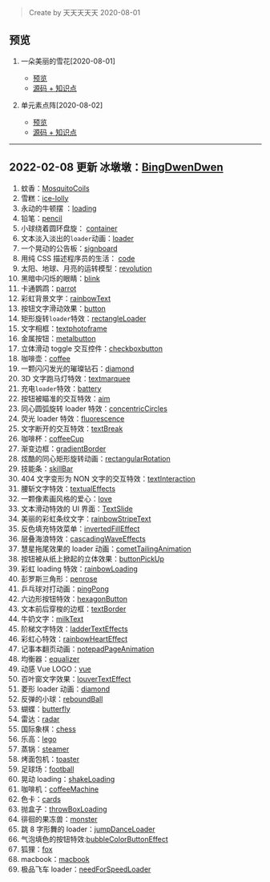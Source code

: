 > Create by 天天天天天 2020-08-01


## 预览

1. 一朵美丽的雪花[2020-08-01]
    * [预览](https://astak16.github.io/animation-css/snowflake-2020-8-1/index.html)
    * [源码 + 知识点](./snowflake-2020-8-1/)
              
2. 单元素点阵[2020-08-02]
    * [预览](https://astak16.github.io/animation-css/lattice-2020-8-2/index.html)
    * [源码 + 知识点](./lattice-2020-8-2/)     
    
    
----------
2022-02-08 更新
冰墩墩：[BingDwenDwen](https://astak16.github.io/animation-css/BingDwenDwen-2022-2-8/index.html)
----------

1. 蚊香：[MosquitoCoils](https://astak16.github.io/animation-css/MosquitoCoils-2018-6-11/index.html)
2. 雪糕：[ice-lolly](https://astak16.github.io/animation-css/ice-lolly-2018-6-12/index.html)
3. 永动的牛顿摆 ：[loading](https://astak16.github.io/animation-css/loading-2018-6-13/index.html)
4. 铅笔：[pencil](https://astak16.github.io/animation-css/pencil-2018-6-14/index.html)
5. 小球绕着圆环盘旋： [container](https://astak16.github.io/animation-css/container-2018-6-15/index.html)
6. 文本淡入淡出的`loader`动画：[loader](https://astak16.github.io/animation-css/loader-2018-6-16/index.html)
7. 一个晃动的公告板：[signboard](https://astak16.github.io/animation-css/signboard-2018-6-17/index.html)
8. 用纯 CSS 描述程序员的生活： [code](https://astak16.github.io/animation-css/code-2018-6-19/index.html)
9. 太阳、地球、月亮的运转模型：[revolution](https://astak16.github.io/animation-css/revolution-2018-6-19/index.html)
10. 黑暗中闪烁的眼睛：[blink](https://astak16.github.io/animation-css/blink-2018-6-20/index.html)
11. 卡通鹦鹉：[parrot](https://astak16.github.io/animation-css/parrot-2018-6-21/index.html)
12. 彩虹背景文字：[rainbowText](https://astak16.github.io/animation-css/rainbowText-2018-6-22/index.html)
13. 按钮文字滑动效果：[button](https://astak16.github.io/animation-css/button-2018-6-22/index.html)
14. 矩形旋转`loader`特效：[rectangleLoader](https://astak16.github.io/animation-css/rectangleLoader-2018-6-23/index.html)
15. 文字相框：[textphotoframe](https://astak16.github.io/animation-css/textphotoframe-2018-6-23/index.html)
16. 金属按钮：[metalbutton](https://astak16.github.io/animation-css/metalbutton-2018-6-24/index.html)
17. 立体滑动 toggle 交互控件：[checkboxbutton](https://astak16.github.io/animation-css/checkboxbutton-2018-6-24/index.html)
18. 咖啡壶：[coffee](https://astak16.github.io/animation-css/coffee-2018-6-25/)
19. 一颗闪闪发光的璀璨钻石：[diamond](https://astak16.github.io/animation-css/diamond-2018-6-25/index.html)
20. 3D 文字跑马灯特效：[textmarquee](https://astak16.github.io/animation-css/textmarquee-2018-6-26/index.html)
21. 充电`loader`特效：[battery](https://astak16.github.io/animation-css/battery-2018-6-26/index.html)
22. 按钮被瞄准的交互特效：[aim](https://astak16.github.io/animation-css/aim-2018-6-27/index.html)
23. 同心圆弧旋转 loader 特效：[concentricCircles](https://astak16.github.io/animation-css/concentricCircles-2018-6-27/index.html)
24. 荧光 loader 特效：[fluorescence](https://astak16.github.io/animation-css/fluorescence-2018-6-28/index.html)
25. 文字断开的交互特效：[textBreak](https://astak16.github.io/animation-css/textBreak-2018-6-28/)
26. 咖啡杯：[coffeeCup](https://astak16.github.io/animation-css/coffeecup-2018-6-29/index.html)
27. 渐变边框：[gradientBorder](https://astak16.github.io/animation-css/gradientBorder-2018-6-30/)
28. 炫酷的同心矩形旋转动画：[rectangularRotation](https://astak16.github.io/animation-css/rectangularRotation-2018-6-30/index.html)
29. 技能条：[skillBar](https://astak16.github.io/animation-css/skillBar-2018-7-1/index.html)
30. 404 文字变形为 NON 文字的交互特效：[textInteraction](https://astak16.github.io/animation-css/textInteraction-2018-7-1/index.html)
31. 腰斩文字特效：[textualEffects](https://astak16.github.io/animation-css/textualEffects-2018-7-2/index.html)
32. 一颗像素画风格的爱心：[love](https://astak16.github.io/animation-css/love-2018-7-2/index.html)
33. 文本滑动特效的 UI 界面：[TextSlide](https://astak16.github.io/animation-css/TextSlide-2018-7-3/index.html)
34. 美丽的彩虹条纹文字：[rainbowStripeText](https://astak16.github.io/animation-css/rainbowStripeText-2018-7-3/index.html)
35. 反色填充特效菜单：[invertedFillEffect](https://astak16.github.io/animation-css/invertedFillEffect-2018-7-4/)
36. 层叠海浪特效：[cascadingWaveEffects](https://astak16.github.io/animation-css/cascadingWaveEffects-2018-7-4/index.html)
37. 慧星拖尾效果的 loader 动画：[cometTailingAnimation](https://astak16.github.io/animation-css/cometTailingAnimation-2018-7-5/)
38. 按钮被从纸上掀起的立体效果：[buttonPickUp](https://astak16.github.io/animation-css/buttonPickUp-2018-7-5/)
39. 彩虹 loading 特效：[rainbowLoading](https://astak16.github.io/animation-css/rainbowLoading-2018-7-6/)
40. 彭罗斯三角形：[penrose](https://astak16.github.io/animation-css/penrose-2018-7-6/)
41. 乒乓球对打动画：[pingPong](https://astak16.github.io/animation-css/pingPong-2018-7-7/index.html)
42. 六边形按钮特效：[hexagonButton](https://astak16.github.io/animation-css/hexagonButton-2018-7-7/)
43. 文本前后穿梭的边框：[textBorder](https://astak16.github.io/animation-css/textBorder-2018-7-8/index.html)
44. 牛奶文字：[milkText](https://astak16.github.io/animation-css/milkText-2018-7-8/index.html)
45. 阶梯文字特效：[ladderTextEffects](https://astak16.github.io/animation-css/ladderTextEffects-2018-7-9/index.html)
46. 彩虹心特效：[rainbowHeartEffect](https://astak16.github.io/animation-css/rainbowHeartEffect-2018-7-9/index.html)
47. 记事本翻页动画：[notepadPageAnimation](https://astak16.github.io/animation-css/notepadPageAnimation-2018-7-10/index.html)
48. 均衡器：[equalizer](https://astak16.github.io/animation-css/equalizer-2018-7-10/)
49. 动感 Vue LOGO：[vue](https://astak16.github.io/animation-css/vue-2018-7-11/index.html)
50. 百叶窗文字效果：[louverTextEffect](https://astak16.github.io/animation-css/louverTextEffect-2018-7-11/)
51. 菱形 loader 动画：[diamond](https://astak16.github.io/animation-css/diamond-2018-7-12/index.html)
52. 反弹的小球：[reboundBall](https://astak16.github.io/animation-css/reboundBall-2018-7-12/index.html)
53. 蝴蝶：[butterfly](https://astak16.github.io/animation-css/butterfly-2018-7-13/index.html)
54. 雷达：[radar](https://astak16.github.io/animation-css/radar-2018-7-13/index.html)
55. 国际象棋：[chess](https://astak16.github.io/animation-css/chess-2018-7-14/index.html)
56. 乐高：[lego](https://astak16.github.io/animation-css/lego-2018-7-14/index.html)
57. 蒸锅：[steamer](https://astak16.github.io/animation-css/steamer-2018-7-15/index.html)
58. 烤面包机：[toaster](https://astak16.github.io/animation-css/toaster-2018-7-15/)
59. 足球场：[football](https://astak16.github.io/animation-css/football-2018-7-16/index.html)
60. 晃动 loading：[shakeLoading](https://astak16.github.io/animation-css/shakeLoading-2018-7-16/)
61. 咖啡机：[coffeeMachine](https://astak16.github.io/animation-css/coffeeMachine-2018-7-17/)
63. 色卡：[cards](https://astak16.github.io/animation-css/cards-2018-7-18/)
64. 抛盒子：[throwBoxLoading](https://astak16.github.io/animation-css/throwBoxLoading-2018-7-18/)
65. 徘徊的果冻兽：[monster](https://astak16.github.io/animation-css/monster-2018-7-19/)
66. 跳 8 字形舞的 loader：[jumpDanceLoader](https://astak16.github.io/animation-css/jumpDanceLoader-2018-7-19/)
67. 气泡填色的按钮特效:[bubbleColorButtonEffect](https://astak16.github.io/animation-css/bubbleColorButtonEffect-2018-7-20/)
68. 狐狸：[fox](https://astak16.github.io/animation-css/fox-2018-7-20/)
69. macbook：[macbook](https://astak16.github.io/animation-css/macbook-2018-7-21/)
70. 极品飞车 loader：[needForSpeedLoader](https://astak16.github.io/animation-css/needForSpeedLoader-2018-7-22/)
